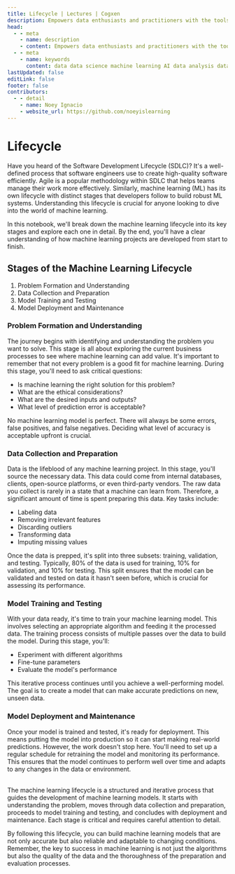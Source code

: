 ```yaml
---
title: Lifecycle | Lectures | Cogxen
description: Empowers data enthusiasts and practitioners with the tools and knowledge to unlock the potential of data.
head:
  - - meta
    - name: description
    - content: Empowers data enthusiasts and practitioners with the tools and knowledge to unlock the potential of data.
  - - meta
    - name: keywords
      content: data data science machine learning AI data analysis data-driven data enthusiasts data practitioners
lastUpdated: false
editLink: false
footer: false
contributors:
  - - detail
    - name: Noey Ignacio
    - website_url: https://github.com/noeyislearning
---
```


# Lifecycle

Have you heard of the Software Development Lifecycle (SDLC)? It's a well-defined process that software engineers use to create high-quality software efficiently. Agile is a popular methodology within SDLC that helps teams manage their work more effectively. Similarly, machine learning (ML) has its own lifecycle with distinct stages that developers follow to build robust ML systems. Understanding this lifecycle is crucial for anyone looking to dive into the world of machine learning.

In this notebook, we'll break down the machine learning lifecycle into its key stages and explore each one in detail. By the end, you'll have a clear understanding of how machine learning projects are developed from start to finish.

## Stages of the Machine Learning Lifecycle

1. Problem Formation and Understanding
2. Data Collection and Preparation
3. Model Training and Testing
4. Model Deployment and Maintenance

### Problem Formation and Understanding

The journey begins with identifying and understanding the problem you want to solve. This stage is all about exploring the current business processes to see where machine learning can add value. It's important to remember that not every problem is a good fit for machine learning. During this stage, you'll need to ask critical questions:

- Is machine learning the right solution for this problem?
- What are the ethical considerations?
- What are the desired inputs and outputs?
- What level of prediction error is acceptable?

No machine learning model is perfect. There will always be some errors, false positives, and false negatives. Deciding what level of accuracy is acceptable upfront is crucial.

### Data Collection and Preparation

Data is the lifeblood of any machine learning project. In this stage, you'll source the necessary data. This data could come from internal databases, clients, open-source platforms, or even third-party vendors. The raw data you collect is rarely in a state that a machine can learn from. Therefore, a significant amount of time is spent preparing this data. Key tasks include:

- Labeling data
- Removing irrelevant features
- Discarding outliers
- Transforming data
- Imputing missing values

Once the data is prepped, it's split into three subsets: training, validation, and testing. Typically, 80% of the data is used for training, 10% for validation, and 10% for testing. This split ensures that the model can be validated and tested on data it hasn't seen before, which is crucial for assessing its performance.

### Model Training and Testing

With your data ready, it's time to train your machine learning model. This involves selecting an appropriate algorithm and feeding it the processed data. The training process consists of multiple passes over the data to build the model. During this stage, you'll:

- Experiment with different algorithms
- Fine-tune parameters
- Evaluate the model's performance

This iterative process continues until you achieve a well-performing model. The goal is to create a model that can make accurate predictions on new, unseen data.

### Model Deployment and Maintenance

Once your model is trained and tested, it's ready for deployment. This means putting the model into production so it can start making real-world predictions. However, the work doesn't stop here. You'll need to set up a regular schedule for retraining the model and monitoring its performance. This ensures that the model continues to perform well over time and adapts to any changes in the data or environment.

<br />
The machine learning lifecycle is a structured and iterative process that guides the development of machine learning models. It starts with understanding the problem, moves through data collection and preparation, proceeds to model training and testing, and concludes with deployment and maintenance. Each stage is critical and requires careful attention to detail.

By following this lifecycle, you can build machine learning models that are not only accurate but also reliable and adaptable to changing conditions. Remember, the key to success in machine learning is not just the algorithms but also the quality of the data and the thoroughness of the preparation and evaluation processes.
